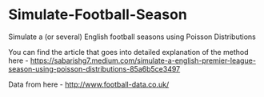 # Simulate-Football-Season
Simulate a (or several) English football seasons using Poisson Distributions

You can find the article that goes into detailed explanation of the method here - https://sabarishg7.medium.com/simulate-a-english-premier-league-season-using-poisson-distributions-85a6b5ce3497

Data from here - http://www.football-data.co.uk/

